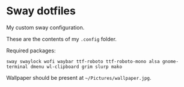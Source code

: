 # Sway dotfiles
My custom sway configuration.

These are the contents of my `.config` folder.

Required packages:
```
sway swaylock wofi waybar ttf-roboto ttf-roboto-mono alsa gnome-terminal dmenu wl-clipboard grim slurp mako
```

Wallpaper should be present at `~/Pictures/wallpaper.jpg`.


